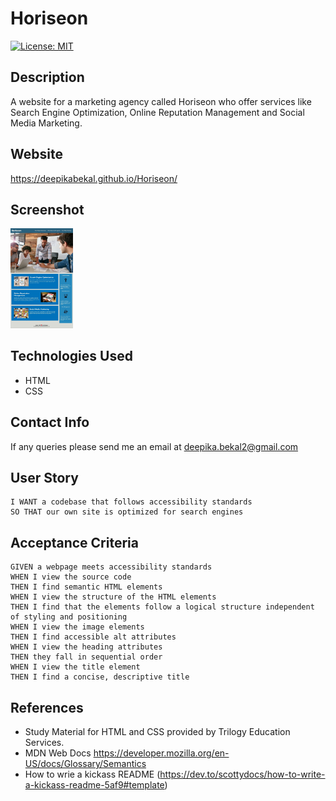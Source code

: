 # Horiseon

[![License: MIT](https://img.shields.io/badge/License-MIT-yellow.svg)](https://opensource.org/licenses/MIT)

## Description
A website for a marketing agency called Horiseon who offer services like Search Engine Optimization, Online Reputation Management and Social Media Marketing.

## Website
https://deepikabekal.github.io/Horiseon/

## Screenshot
<img src="assets/images/Screenshot_Horiseon.jpg" width=100>

## Technologies Used
* HTML
* CSS

## Contact Info
If any queries please send me an email at deepika.bekal2@gmail.com

## User Story
```
I WANT a codebase that follows accessibility standards
SO THAT our own site is optimized for search engines
```

## Acceptance Criteria
```
GIVEN a webpage meets accessibility standards
WHEN I view the source code
THEN I find semantic HTML elements
WHEN I view the structure of the HTML elements
THEN I find that the elements follow a logical structure independent of styling and positioning
WHEN I view the image elements
THEN I find accessible alt attributes
WHEN I view the heading attributes
THEN they fall in sequential order
WHEN I view the title element
THEN I find a concise, descriptive title
```
## References
* Study Material for HTML and CSS provided by Trilogy Education Services.
* MDN Web Docs https://developer.mozilla.org/en-US/docs/Glossary/Semantics
* How to wrie a kickass README (https://dev.to/scottydocs/how-to-write-a-kickass-readme-5af9#template)


